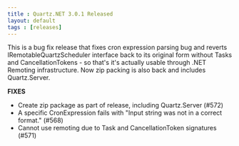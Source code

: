 ```yaml
---
title : Quartz.NET 3.0.1 Released
layout: default
tags : [releases]
---
```


This is a bug fix release that fixes cron expression parsing bug and reverts IRemotableQuartzScheduler
interface back to its original form without Tasks and CancellationTokens - so that's it's actually usable
through .NET Remoting infrastructure. Now zip packing is also back and includes Quartz.Server.

__FIXES__

* Create zip package as part of release, including Quartz.Server (#572)
* A specific CronExpression fails with "Input string was not in a correct format." (#568)
* Cannot use remoting due to Task and CancellationToken signatures (#571)

<Download />
